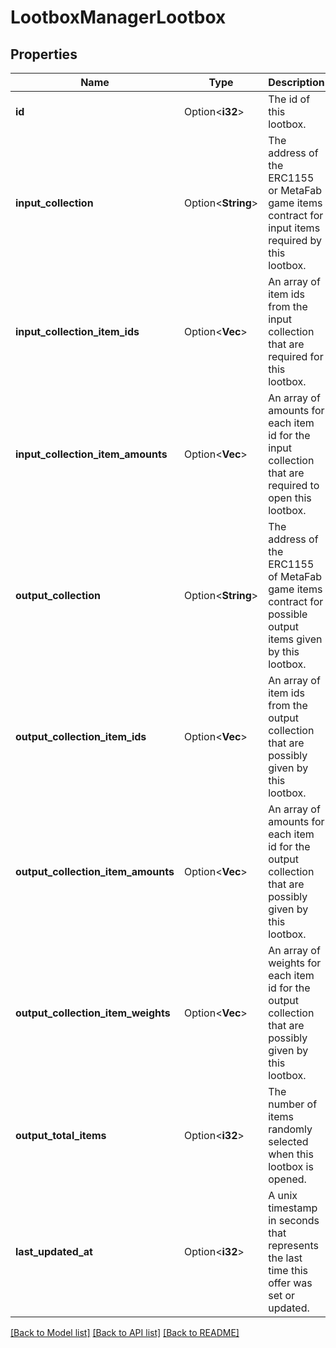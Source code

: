 # LootboxManagerLootbox

## Properties

Name | Type | Description | Notes
------------ | ------------- | ------------- | -------------
**id** | Option<**i32**> | The id of this lootbox. | [optional]
**input_collection** | Option<**String**> | The address of the ERC1155 or MetaFab game items contract for input items required by this lootbox. | [optional]
**input_collection_item_ids** | Option<**Vec<i32>**> | An array of item ids from the input collection that are required for this lootbox. | [optional]
**input_collection_item_amounts** | Option<**Vec<i32>**> | An array of amounts for each item id for the input collection that are required to open this lootbox. | [optional]
**output_collection** | Option<**String**> | The address of the ERC1155 of MetaFab game items contract for possible output items given by this lootbox. | [optional]
**output_collection_item_ids** | Option<**Vec<i32>**> | An array of item ids from the output collection that are possibly given by this lootbox. | [optional]
**output_collection_item_amounts** | Option<**Vec<i32>**> | An array of amounts for each item id for the output collection that are possibly given by this lootbox. | [optional]
**output_collection_item_weights** | Option<**Vec<i32>**> | An array of weights for each item id for the output collection that are possibly given by this lootbox. | [optional]
**output_total_items** | Option<**i32**> | The number of items randomly selected when this lootbox is opened. | [optional]
**last_updated_at** | Option<**i32**> | A unix timestamp in seconds that represents the last time this offer was set or updated. | [optional]

[[Back to Model list]](../README.md#documentation-for-models) [[Back to API list]](../README.md#documentation-for-api-endpoints) [[Back to README]](../README.md)


